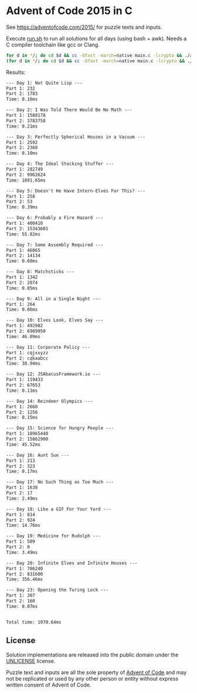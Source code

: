 # Advent of Code 2015 in C

See https://adventofcode.com/2015/ for puzzle texts and inputs.

Execute [run.sh](run.sh) to run all solutions for all days (using bash + awk). 
Needs a C compiler toolchain like gcc or Clang.

```bash
for d in */; do cd $d && cc -Ofast -march=native main.c -lcrypto && ./a.out && echo "" && cd ..; done
(for d in */; do cd $d && cc -Ofast -march=native main.c -lcrypto && ./a.out && cd ..; done) | awk 'BEGIN {sum=0.0} NR%4==0 { gsub(/ms$/,"", $2); sum += $2; } END { printf "Total time: %.2fms\n", sum }'
```

Results:

```txt 
--- Day 1: Not Quite Lisp ---
Part 1: 232
Part 2: 1783
Time: 0.16ms

--- Day 2: I Was Told There Would Be No Math ---
Part 1: 1588178
Part 2: 3783758
Time: 0.21ms

--- Day 3: Perfectly Spherical Houses in a Vacuum ---
Part 1: 2592
Part 2: 2360
Time: 0.18ms

--- Day 4: The Ideal Stocking Stuffer ---
Part 1: 282749
Part 2: 9962624
Time: 1891.65ms

--- Day 5: Doesn't He Have Intern-Elves For This? ---
Part 1: 258
Part 2: 53
Time: 0.39ms

--- Day 6: Probably a Fire Hazard ---
Part 1: 400410
Part 2: 15343601
Time: 55.82ms

--- Day 7: Some Assembly Required ---
Part 1: 46065
Part 2: 14134
Time: 0.68ms

--- Day 8: Matchsticks ---
Part 1: 1342
Part 2: 2074
Time: 0.05ms

--- Day 9: All in a Single Night ---
Part 1: 264
Time: 0.06ms

--- Day 10: Elves Look, Elves Say ---
Part 1: 492982
Part 2: 6989950
Time: 46.09ms

--- Day 11: Corporate Policy ---
Part 1: cqjxxyzz
Part 2: cqkaabcc
Time: 38.94ms

--- Day 12: JSAbacusFramework.io ---
Part 1: 119433
Part 2: 67653
Time: 0.11ms

--- Day 14: Reindeer Olympics ---
Part 1: 2660
Part 2: 1256
Time: 0.15ms

--- Day 15: Science for Hungry People ---
Part 1: 18965440
Part 2: 15862900
Time: 45.52ms

--- Day 16: Aunt Sue ---
Part 1: 213
Part 2: 323
Time: 0.17ms

--- Day 17: No Such Thing as Too Much ---
Part 1: 1638
Part 2: 17
Time: 2.49ms

--- Day 18: Like a GIF For Your Yard ---
Part 1: 814
Part 2: 924
Time: 14.76ms

--- Day 19: Medicine for Rudolph ---
Part 1: 509
Part 2: 0
Time: 3.49ms

--- Day 20: Infinite Elves and Infinite Houses ---
Part 1: 786240
Part 2: 831600
Time: 356.46ms

--- Day 23: Opening the Turing Lock ---
Part 1: 307
Part 2: 160
Time: 0.07ms


Total time: 1970.64ms
```

## License

Solution implementations are released into the public domain under the [UNLICENSE](/UNLICENSE) license.

Puzzle text and inputs are all the sole property of [Advent of Code](https://adventofcode.com/) and may not be replicated or used by any other person or entity without express written consent of Advent of Code.
